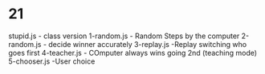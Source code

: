 # 21
stupid.js - class version
1-random.js - Random Steps by the computer 
2-random.js - decide winner accurately
3-replay.js -Replay switching who goes first
4-teacher.js - COmputer always wins going 2nd (teaching mode)
5-chooser.js -User choice
